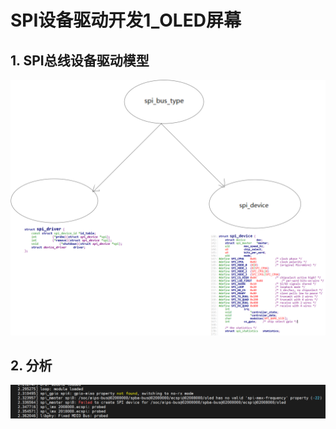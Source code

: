 # SPI设备驱动开发1_OLED屏幕



## 1.  SPI总线设备驱动模型



![image-20220118192410328](pic/spi/01_spi_bus_dev_drv.png)



## 2. 分析

![image-20220118204447939](pic/spi/02_device_tree_err.png)

